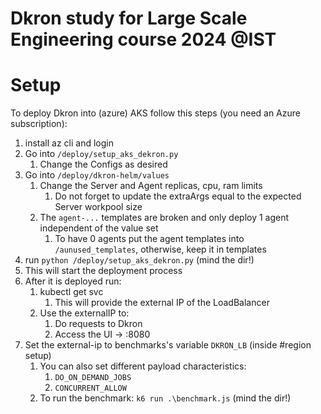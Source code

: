 # Dkron study for Large Scale Engineering course 2024 @IST

# Setup

To deploy Dkron into (azure) AKS follow this steps (you need an Azure subscription):

1. install az cli and login
2. Go into `/deploy/setup_aks_dekron.py`
    1. Change the Configs as desired
3. Go into `/deploy/dkron-helm/values`
    1. Change the Server and Agent replicas, cpu, ram limits
        1. Do not forget to update the extraArgs equal to the expected Server workpool size
    2. The `agent-...` templates are broken and only deploy 1 agent independent of the value set
        1. To have 0 agents put the agent templates into `/aunused_templates`, otherwise, keep it in templates
4. run `python /deploy/setup_aks_dekron.py` (mind the dir!)
5. This will start the deployment process
6. After it is deployed run:
    1. kubectl get svc
        1. This will provide the external IP of the LoadBalancer
    2. Use the externalIP to:
        1. Do requests to Dkron
        2. Access the UI -> <external-ip>:8080
7. Set the external-ip to benchmarks's variable `DKRON_LB` (inside #region setup)
    1. You can also set different payload characteristics:
        1. `DO_ON_DEMAND_JOBS`
        2. `CONCURRENT_ALLOW`
    2. To run the benchmark: `k6 run .\benchmark.js` (mind the dir!)
